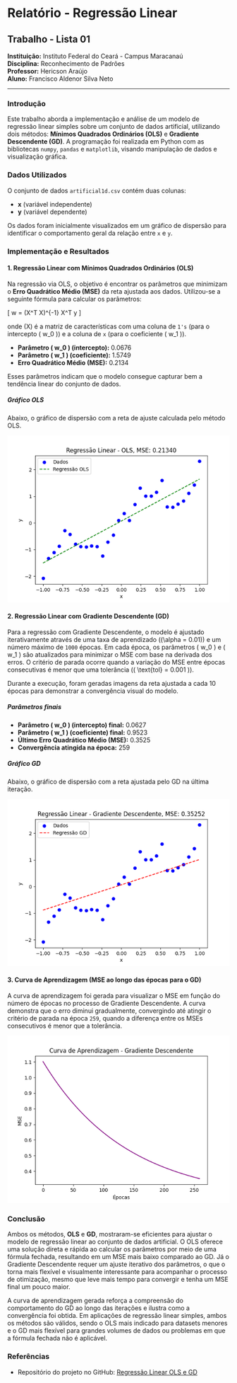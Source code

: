 # Relatório - Regressão Linear

## Trabalho - Lista 01
**Instituição:** Instituto Federal do Ceará - Campus Maracanaú  
**Disciplina:** Reconhecimento de Padrões  
**Professor:** Hericson Araújo  
**Aluno:** Francisco Aldenor Silva Neto  

---

### Introdução

Este trabalho aborda a implementação e análise de um modelo de regressão linear simples sobre um conjunto de dados artificial, utilizando dois métodos: **Mínimos Quadrados Ordinários (OLS)** e **Gradiente Descendente (GD)**. A programação foi realizada em Python com as bibliotecas `numpy`, `pandas` e `matplotlib`, visando manipulação de dados e visualização gráfica.

### Dados Utilizados

O conjunto de dados `artificial1d.csv` contém duas colunas:
- **x** (variável independente)
- **y** (variável dependente)

Os dados foram inicialmente visualizados em um gráfico de dispersão para identificar o comportamento geral da relação entre `x` e `y`.

### Implementação e Resultados

#### 1. Regressão Linear com Mínimos Quadrados Ordinários (OLS)

Na regressão via OLS, o objetivo é encontrar os parâmetros que minimizam o **Erro Quadrático Médio (MSE)** da reta ajustada aos dados. Utilizou-se a seguinte fórmula para calcular os parâmetros:

\[
w = (X^T X)^{-1} X^T y
\]

onde \(X\) é a matriz de características com uma coluna de `1's` (para o intercepto \( w_0 \)) e a coluna de `x` (para o coeficiente \( w_1 \)).

- **Parâmetro \( w_0 \) (intercepto):** 0.0676
- **Parâmetro \( w_1 \) (coeficiente):** 1.5749
- **Erro Quadrático Médio (MSE):** 0.2134

Esses parâmetros indicam que o modelo consegue capturar bem a tendência linear do conjunto de dados.

##### Gráfico OLS

Abaixo, o gráfico de dispersão com a reta de ajuste calculada pelo método OLS.

![Regressão Linear - OLS](regressao_ols.png)

#### 2. Regressão Linear com Gradiente Descendente (GD)

Para a regressão com Gradiente Descendente, o modelo é ajustado iterativamente através de uma taxa de aprendizado (\(\alpha = 0.01\)) e um número máximo de `1000` épocas. Em cada época, os parâmetros \( w_0 \) e \( w_1 \) são atualizados para minimizar o MSE com base na derivada dos erros. O critério de parada ocorre quando a variação do MSE entre épocas consecutivas é menor que uma tolerância (\( \text{tol} = 0.001 \)).

Durante a execução, foram geradas imagens da reta ajustada a cada 10 épocas para demonstrar a convergência visual do modelo.

##### Parâmetros finais

- **Parâmetro \( w_0 \) (intercepto) final:** 0.0627
- **Parâmetro \( w_1 \) (coeficiente) final:** 0.9523
- **Último Erro Quadrático Médio (MSE):** 0.3525
- **Convergência atingida na época:** 259

##### Gráfico GD

Abaixo, o gráfico de dispersão com a reta ajustada pelo GD na última iteração.

![Regressão Linear - Gradiente Descendente](regressao_gd.png)

#### 3. Curva de Aprendizagem (MSE ao longo das épocas para o GD)

A curva de aprendizagem foi gerada para visualizar o MSE em função do número de épocas no processo de Gradiente Descendente. A curva demonstra que o erro diminui gradualmente, convergindo até atingir o critério de parada na época `259`, quando a diferença entre os MSEs consecutivos é menor que a tolerância.

![Curva de Aprendizagem - Gradiente Descendente](curva_aprendizagem_gd.png)

### Conclusão

Ambos os métodos, **OLS** e **GD**, mostraram-se eficientes para ajustar o modelo de regressão linear ao conjunto de dados artificial. O OLS oferece uma solução direta e rápida ao calcular os parâmetros por meio de uma fórmula fechada, resultando em um MSE mais baixo comparado ao GD. Já o Gradiente Descendente requer um ajuste iterativo dos parâmetros, o que o torna mais flexível e visualmente interessante para acompanhar o processo de otimização, mesmo que leve mais tempo para convergir e tenha um MSE final um pouco maior.

A curva de aprendizagem gerada reforça a compreensão do comportamento do GD ao longo das iterações e ilustra como a convergência foi obtida. Em aplicações de regressão linear simples, ambos os métodos são válidos, sendo o OLS mais indicado para datasets menores e o GD mais flexível para grandes volumes de dados ou problemas em que a fórmula fechada não é aplicável.

### Referências

- Repositório do projeto no GitHub: [Regressão Linear OLS e GD](https://github.com/Aldenor-Neto/Regressao-linear-OLS-e-GD-)  

